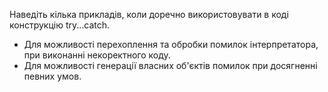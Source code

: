 Наведіть кілька прикладів, коли доречно використовувати в коді конструкцію try...catch.

- Для можливості перехоплення та обробки помилок інтерпретатора, при виконанні некоректного коду.
- Для можливості генерації власних об'єктів помилок при досягненні певних умов.
